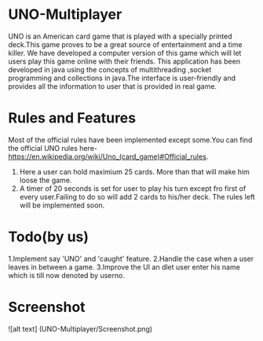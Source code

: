 # UNO-Multiplayer
UNO is an American card game that is played with a specially printed deck.This game proves to be a great source of entertainment and a time killer. We have developed a computer version of this game which will let users play this game online with their friends. This application has been developed in java using the concepts of multithreading ,socket programming and collections in java.The interface is user-friendly and provides all the information to user that is provided in real game.

# Rules and Features
Most of the official rules have been implemented except some.You can find the official UNO rules here- 
https://en.wikipedia.org/wiki/Uno_(card_game)#Official_rules.
1. Here a user can hold maximium 25 cards. More than that will make him loose the game.
2. A timer of 20 seconds is set for user to play his turn except fro first of every user.Failing to do so will add 2 cards to his/her deck.
The rules left will be implemented soon.

# Todo(by us)
1.Implement say 'UNO' and 'caught' feature.
2.Handle the case when a user leaves in between a game.
3.Improve the UI an dlet user enter his name which is till now denoted by userno.

# Screenshot
![alt text] (UNO-Multiplayer/Screenshot.png)
